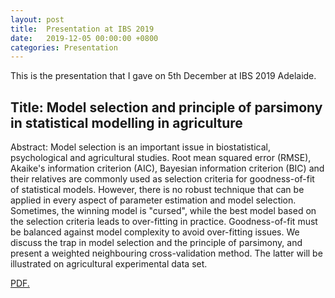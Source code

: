 ```yaml
---
layout: post
title:  Presentation at IBS 2019
date:   2019-12-05 00:00:00 +0800
categories: Presentation
---
```



This is the presentation that I gave on 5th December at IBS 2019 Adelaide.

## Title: Model selection and principle of parsimony in statistical modelling in agriculture

Abstract: Model selection is an important issue in biostatistical, psychological and agricultural studies. Root mean squared error (RMSE), Akaike's information criterion (AIC), Bayesian information criterion (BIC) and their relatives are commonly used as selection criteria for goodness-of-fit of statistical models. However, there is no robust technique that can be applied in every aspect of parameter estimation and model selection. Sometimes, the winning model is "cursed", while the best model based on the selection criteria leads to over-fitting in practice. Goodness-of-fit must be balanced against model complexity to avoid over-fitting issues. We discuss the trap in model selection and the principle of parsimony, and present a weighted neighbouring cross-validation method. The latter will be illustrated on agricultural experimental data set.

<a href="//JeromeCY.github.io/PDF/2019-IBS2019.pdf" target="_blank">PDF.</a>
